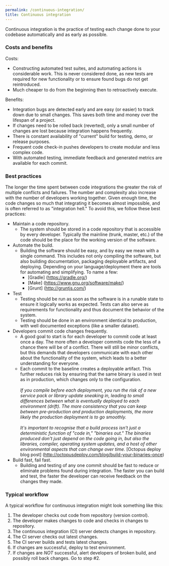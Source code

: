 ```yaml
---
permalink: /continuous-integration/
title: Continuous integration 
---
```

<a name="continuous-integration"></a>
Continuous integration is the practice of testing each change done to your codebase automatically and as early as possible. 

### Costs and benefits
Costs:

* Constructing automated test suites, and automating actions is considerable work. This is never considered done, as new tests are required for new functionality or to ensure found bugs do not get reintroduced.
* Much cheaper to do from the beginning then to retroactively execute.

Benefits:

* Integration bugs are detected early and are easy (or easier) to track down due to small changes. This saves both time and money over the lifespan of a project.
* If changes need to be rolled back (reverted), only a small number of changes are lost because integration happens frequently.
* There is constant availability of "current" build for testing, demo, or release purposes.
* Frequent code check-in pushes developers to create modular and less complex code.
* With automated testing, immediate feedback and generated metrics are available for each commit.

### Best practices

The longer the time spent between code integrations the greater the risk of multiple conflicts and failures.
The number and complexity also increase with the number of developers working together.
Given enough time, the code changes so much that integrating it becomes almost impossible, and is often referred to as "integration hell." 
To avoid this, we follow these best practices:

* Maintain a code repository.
    * The system should be stored in a code repository that is accessible by every developer. Typically the mainline (trunk, master, etc.) of the code should be the place for the working version of the software.
* Automate the build.
    * Building the software should be easy, and by easy we mean with a single command. This includes not only compiling the software, but also building documentation, packaging deployable artifacts, and deploying. Depending on your language/deployment there are tools for automating and simplifying. To name a few:
        * [Gradle] (https://gradle.org/)
        * [Make] (https://www.gnu.org/software/make/)
        * [Grunt] (http://gruntjs.com/)
* Test
    * Testing should be run as soon as the software is in a runable state to ensure it logically works as expected. Tests can also serve as requirements for functionality and thus document the behavior of the system.
    * Testing should be done in an environment identical to production, with well documented exceptions (like a smaller dataset). 
* Developers commit code changes frequently.
    * A good goal to start is for each developer to commit code at least once a day. The more often a developer commits code the less of a chance there will be of a conflict. There will still be minor conflicts, but this demands that developers communicate with each other about the functionality of the system, which leads to a better understanding for everyone.
    * Each commit to the baseline creates a deployable artifact. This further reduces risk by ensuring that the same binary is used in test as in production, which changes only to the configuration. </br></br>_If you compile before each deployment, you run the risk of a new service pack or library update sneaking in, leading to small differences between what is eventually deployed to each environment (drift). The more consistency that you can keep between pre-production and production deployments, the more likely the production deployment is to go smoothly. </br></br>It's important to recognise that a build process isn't just a deterministic function of "code in," "binaries out." The binaries produced don't just depend on the code going in, but also the libraries, compiler, operating system updates, and a host of other environmental aspects that can change over time._ [Octopus deploy blog post] (http://octopusdeploy.com/blog/build-your-binaries-once)
* Build fast, fail fast.
    * Building and testing of any one commit should be fast to reduce or eliminate problems found during integration. The faster you can build and test, the faster the developer can receive feedback on the changes they made.

### Typical workflow
A typical workflow for continuous integration might look something like this:

1. The developer checks out code from repository (version control).
2. The developer makes changes to code and checks in changes to repository.
3. The continuous integration (CI) server detects changes in repository.
4. The CI server checks out latest changes.
5. The CI server builds and tests latest changes.
6. If changes are successful, deploy to test environment.
7. If changes are *NOT* successful, alert developers of broken build, and possibly roll back changes. Go to step #2.
